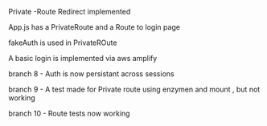 
Private -Route Redirect implemented

App.js has a PrivateRoute and a Route to login page

fakeAuth is used in PrivateROute

A basic login is implemented via aws amplify

branch 8 - Auth is now persistant across sessions

branch 9 - A test made for Private route using enzymen and mount , but not working

branch 10 - Route tests now working


